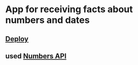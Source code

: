 # App for receiving facts about numbers and dates

## [Deploy](https://rococo-bienenstitch-d12ff4.netlify.app/)

## used [Numbers API](http://numbersapi.com/)

